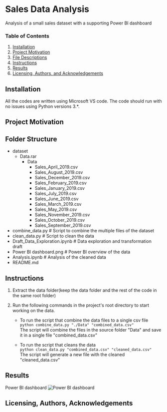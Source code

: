 # Sales Data Analysis

Analysis of a small sales dataset with a supporting Power BI dashboard


### Table of Contents

1. [Installation](#installation)
2. [Project Motivation](#motivation)
3. [File Descriptions](#files)
4. [Instructions](#instructions)
5. [Results](#results)
6. [Licensing, Authors, and Acknowledgements](#licensing)

## Installation <a name="installation"></a>

All the codes are written using Microsoft VS code. The code should run with no issues using Python versions 3.*.

## Project Motivation<a name="motivation"></a>


## Folder Structure<a name="files"></a>

- dataset
     - Data.rar
          - Data
            - Sales_April_2019.csv
            - Sales_August_2019.csv
            - Sales_December_2019.csv
            - Sales_February_2019.csv
            - Sales_January_2019.csv
            - Sales_July_2019.csv
            - Sales_June_2019.csv
            - Sales_March_2019.csv
            - Sales_May_2019.csv
            - Sales_November_2019.csv
            - Sales_October_2019.csv
            - Sales_September_2019.csv  
- combine_data.py # Script to combine the multiple files of the dataset
- clean_data.py # Script to clean the data
- Draft_Data_Exploration.ipynb # Data exploration and transformation draft
- Power BI dashboard.png # Power BI overview of the data
- Analysis.ipynb # Analysis of the cleaned data
- README.md


## Instructions<a name="instructions"></a>

1. Extract the data folder(keep the data folder and the rest of the code in the same root folder)
2. Run the following commands in the project's root directory to start working on the data.

    - To run the script that combine the data files to a single csv file   
        `python combine_data.py "./Data" "combined_data.csv"`    
    The script will combine the files in the source folder "Data" and save it in a single file "combined_data.csv"
    
    - To run the script that cleans the data      
        `python clean_data.py "combined_data.csv" "cleaned_data.csv"`  
    The script will generate a new file with the cleaned "cleaned_data.csv" 


## Results<a name="results"></a>

Power BI dashboard
![Power BI dashboard](https://user-images.githubusercontent.com/23463800/187726898-bd01c66b-ec59-4e57-97e1-a588015232d0.png)



## Licensing, Authors, Acknowledgements<a name="licensing"></a>

